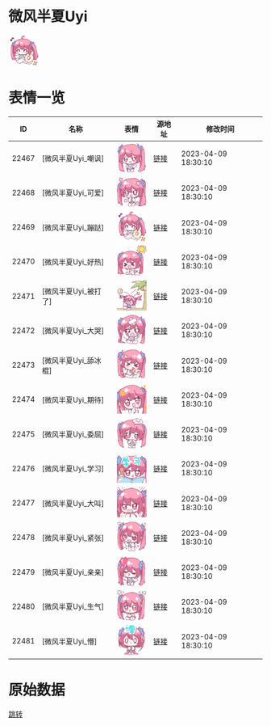 # 微风半夏Uyi

<img src="./cover.png" height="60" alt="cover" />

# 表情一览

|ID|名称|表情|源地址|修改时间|
|----|----|----|----|----|
|22467|[微风半夏Uyi_嘲讽]|<img src="./pic/022467_%5B微风半夏Uyi_嘲讽%5D.png" height="60" alt="嘲讽"/>|[链接](https://i0.hdslb.com/bfs/garb/1a7f39b30b1183eaabb156db8da47c9223e9b1a2.png)|2023-04-09 18:30:10|
|22468|[微风半夏Uyi_可爱]|<img src="./pic/022468_%5B微风半夏Uyi_可爱%5D.png" height="60" alt="可爱"/>|[链接](https://i0.hdslb.com/bfs/garb/224d5ee1e3f87a51da0f19920d71df04e61dadea.png)|2023-04-09 18:30:10|
|22469|[微风半夏Uyi_蹦跶]|<img src="./pic/022469_%5B微风半夏Uyi_蹦跶%5D.png" height="60" alt="蹦跶"/>|[链接](https://i0.hdslb.com/bfs/garb/a149e5c8570da59b1129096bf1499d7c87f0fffc.png)|2023-04-09 18:30:10|
|22470|[微风半夏Uyi_好热]|<img src="./pic/022470_%5B微风半夏Uyi_好热%5D.png" height="60" alt="好热"/>|[链接](https://i0.hdslb.com/bfs/garb/0da3b6f95787ac8f34595170c2629ac9182fdac4.png)|2023-04-09 18:30:10|
|22471|[微风半夏Uyi_被打了]|<img src="./pic/022471_%5B微风半夏Uyi_被打了%5D.png" height="60" alt="被打了"/>|[链接](https://i0.hdslb.com/bfs/garb/f13c6a52832fd3a26141e6765cfb49ded374c39e.png)|2023-04-09 18:30:10|
|22472|[微风半夏Uyi_大哭]|<img src="./pic/022472_%5B微风半夏Uyi_大哭%5D.png" height="60" alt="大哭"/>|[链接](https://i0.hdslb.com/bfs/garb/5d07b0c50dd1589c10b0eae969f44296089b3219.png)|2023-04-09 18:30:10|
|22473|[微风半夏Uyi_舔冰棍]|<img src="./pic/022473_%5B微风半夏Uyi_舔冰棍%5D.png" height="60" alt="舔冰棍"/>|[链接](https://i0.hdslb.com/bfs/garb/00fecedff7313f892488dab5956a89c28b2e9383.png)|2023-04-09 18:30:10|
|22474|[微风半夏Uyi_期待]|<img src="./pic/022474_%5B微风半夏Uyi_期待%5D.png" height="60" alt="期待"/>|[链接](https://i0.hdslb.com/bfs/garb/6772a5ad3d3f16941c43a457da74e1de2317f2ca.png)|2023-04-09 18:30:10|
|22475|[微风半夏Uyi_委屈]|<img src="./pic/022475_%5B微风半夏Uyi_委屈%5D.png" height="60" alt="委屈"/>|[链接](https://i0.hdslb.com/bfs/garb/3914ea35fd0470abc8aa6c1839f3fa44dc6b4c71.png)|2023-04-09 18:30:10|
|22476|[微风半夏Uyi_学习]|<img src="./pic/022476_%5B微风半夏Uyi_学习%5D.png" height="60" alt="学习"/>|[链接](https://i0.hdslb.com/bfs/garb/41e88949ba680758211805be8a948ea8f24ce8e9.png)|2023-04-09 18:30:10|
|22477|[微风半夏Uyi_大叫]|<img src="./pic/022477_%5B微风半夏Uyi_大叫%5D.png" height="60" alt="大叫"/>|[链接](https://i0.hdslb.com/bfs/garb/353e0fb0b350a8e0df7b2e5220dcf334e06abca9.png)|2023-04-09 18:30:10|
|22478|[微风半夏Uyi_紧张]|<img src="./pic/022478_%5B微风半夏Uyi_紧张%5D.png" height="60" alt="紧张"/>|[链接](https://i0.hdslb.com/bfs/garb/3b9f5b14551e200ffe2014be12ef97bfd03ed1f0.png)|2023-04-09 18:30:10|
|22479|[微风半夏Uyi_亲亲]|<img src="./pic/022479_%5B微风半夏Uyi_亲亲%5D.png" height="60" alt="亲亲"/>|[链接](https://i0.hdslb.com/bfs/garb/64535b02e5793479add08dbcf07d859c971ec846.png)|2023-04-09 18:30:10|
|22480|[微风半夏Uyi_生气]|<img src="./pic/022480_%5B微风半夏Uyi_生气%5D.png" height="60" alt="生气"/>|[链接](https://i0.hdslb.com/bfs/garb/01d2f4803956f68a15dd069a34052ed9fbfd0fec.png)|2023-04-09 18:30:10|
|22481|[微风半夏Uyi_懵]|<img src="./pic/022481_%5B微风半夏Uyi_懵%5D.png" height="60" alt="懵"/>|[链接](https://i0.hdslb.com/bfs/garb/fe74584c38e6fd94fd68f476be5170f879dfdaa1.png)|2023-04-09 18:30:10|

# 原始数据

[跳转](./raw.json)

